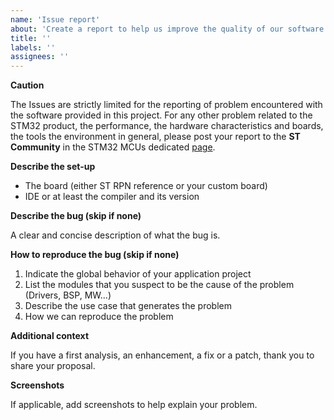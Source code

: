 ```yaml
---
name: 'Issue report'
about: 'Create a report to help us improve the quality of our software'
title: ''
labels: ''
assignees: ''
---
```


**Caution**

The Issues are strictly limited for the reporting of problem encountered with the software provided in this project.
For any other problem related to the STM32 product, the performance, the hardware characteristics and boards, the tools the environment in general, please post your report to the **ST Community** in the STM32 MCUs dedicated [page](https://community.st.com/s/topic/0TO0X000000BSqSWAW/stm32-mcus).

**Describe the set-up**

 * The board (either ST RPN reference or your custom board)
 * IDE or at least the compiler and its version

**Describe the bug (skip if none)**

A clear and concise description of what the bug is.

**How to reproduce the bug (skip if none)**

1. Indicate the global behavior of your application project
2. List the modules that you suspect to be the cause of the problem (Drivers, BSP, MW...)
3. Describe the use case that generates the problem
4. How we can reproduce the problem


**Additional context**

If you have a first analysis, an enhancement, a fix or a patch, thank you to share your proposal.

**Screenshots**

If applicable, add screenshots to help explain your problem.